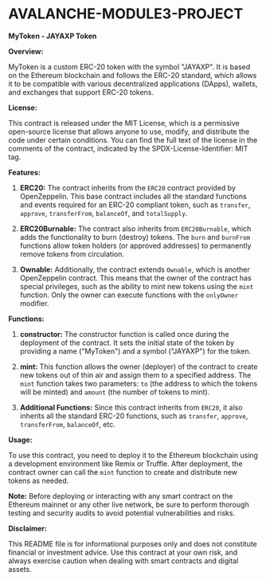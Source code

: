 # AVALANCHE-MODULE3-PROJECT
**MyToken - JAYAXP Token**

**Overview:**

MyToken is a custom ERC-20 token with the symbol "JAYAXP". It is based on the Ethereum blockchain and follows the ERC-20 standard, which allows it to be compatible with various decentralized applications (DApps), wallets, and exchanges that support ERC-20 tokens.

**License:**

This contract is released under the MIT License, which is a permissive open-source license that allows anyone to use, modify, and distribute the code under certain conditions. You can find the full text of the license in the comments of the contract, indicated by the SPDX-License-Identifier: MIT tag.

**Features:**

1. **ERC20:** The contract inherits from the `ERC20` contract provided by OpenZeppelin. This base contract includes all the standard functions and events required for an ERC-20 compliant token, such as `transfer`, `approve`, `transferFrom`, `balanceOf`, and `totalSupply`.

2. **ERC20Burnable:** The contract also inherits from `ERC20Burnable`, which adds the functionality to burn (destroy) tokens. The `burn` and `burnFrom` functions allow token holders (or approved addresses) to permanently remove tokens from circulation.

3. **Ownable:** Additionally, the contract extends `Ownable`, which is another OpenZeppelin contract. This means that the owner of the contract has special privileges, such as the ability to mint new tokens using the `mint` function. Only the owner can execute functions with the `onlyOwner` modifier.

**Functions:**

1. **constructor:** The constructor function is called once during the deployment of the contract. It sets the initial state of the token by providing a name ("MyToken") and a symbol ("JAYAXP") for the token.

2. **mint:** This function allows the owner (deployer) of the contract to create new tokens out of thin air and assign them to a specified address. The `mint` function takes two parameters: `to` (the address to which the tokens will be minted) and `amount` (the number of tokens to mint).

3. **Additional Functions:** Since this contract inherits from `ERC20`, it also inherits all the standard ERC-20 functions, such as `transfer`, `approve`, `transferFrom`, `balanceOf`, etc.

**Usage:**

To use this contract, you need to deploy it to the Ethereum blockchain using a development environment like Remix or Truffle. After deployment, the contract owner can call the `mint` function to create and distribute new tokens as needed.

**Note:** Before deploying or interacting with any smart contract on the Ethereum mainnet or any other live network, be sure to perform thorough testing and security audits to avoid potential vulnerabilities and risks.

**Disclaimer:**

This README file is for informational purposes only and does not constitute financial or investment advice. Use this contract at your own risk, and always exercise caution when dealing with smart contracts and digital assets.
